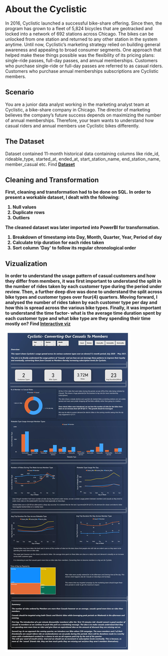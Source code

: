 # About the Cyclistic
In 2016, Cyclistic launched a successful bike-share offering. Since then, the program has grown to a fleet of 5,824 bicycles that are geotracked and locked into a network of 692 stations across Chicago. The bikes can be unlocked from one station and returned to any other station in the system anytime. Until now, Cyclistic’s marketing strategy relied on building general awareness and appealing to broad consumer segments. One approach that helped make these things possible was the flexibility of its pricing plans: single-ride passes, full-day passes, and annual memberships. Customers who purchase single-ride or full-day passes are referred to as casual riders. Customers who purchase annual memberships subscriptions are Cyclistic members.

## Scenario
You are a junior data analyst working in the marketing analyst team at Cyclistic, a bike-share company in Chicago. The director of marketing believes the company’s future success depends on maximizing the number of annual memberships. Therefore, your team wants to understand how casual riders and annual members use Cyclistic bikes differently. 

## The Dataset
Dataset contained 11-month historical data containing columns like ride_id, rideable_type, started_at, ended_at, start_station_name, end_station_name, member_casual etc. Find <b><ins>[Dataset](https://www.kaggle.com/datasets/adewunmiolowu/cyclistic-bike-share?select=capstone2_1dayandless.csv)<b><ins><b>


## Cleaning and Transformation
First, cleaning and transformation had to be done on SQL. In order to present a workable dataset, I dealt with the following:
1. Null values
2. Duplicate rows
3. Outliers

The cleaned dataset was later imported into PowerBI for transformation. 
1. Breakdown of timestamp into Day, Month, Quarter, Year, Period of day
2. Calculate trip duration for each rides taken
3. Sort column 'Day' to follow its regular chronological order

## Vizualization 
In order to understand the usage pattern of casual customers and how they differ from members, it was first important to understand the split in the number of rides taken by each customer type during the period under review. Then, a further deep dive was done to understand the split across bike types and customer types over four(4) quarters. Moving forward, I analysed the number of rides taken by each customer type per day and how this is spread across the various bike types. Finally, it was important to understand the time factor- what is the average time duration spent by each customer type and what bike type are they spending their time mostly on?
Find <b><ins>[Interactive viz](https://app.powerbi.com/links/Wue5NMQXe3?ctid=ad42a34b-c7c7-4982-9dd1-d2875b8a8521&pbi_source=linkShare)<ins><b>

![](Google_Capstone_Viz.jpg)
